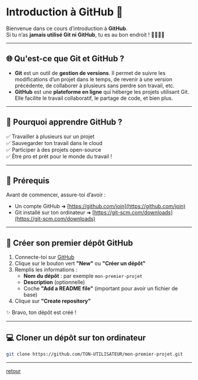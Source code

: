 # Introduction à GitHub 🐙

Bienvenue dans ce cours d’introduction à **GitHub**.  
Si tu n’as **jamais utilisé Git ni GitHub**, tu es au bon endroit ! 👨‍💻👩‍💻

---

## 🌐 Qu'est-ce que Git et GitHub ?

- **Git** est un outil de **gestion de versions**. Il permet de suivre les modifications d’un projet dans le temps, de revenir à une version précédente, de collaborer à plusieurs sans perdre son travail, etc.
- **GitHub** est une **plateforme en ligne** qui héberge les projets utilisant Git. Elle facilite le travail collaboratif, le partage de code, et bien plus.

---

## 🧠 Pourquoi apprendre GitHub ?

✅ Travailler à plusieurs sur un projet  
✅ Sauvegarder ton travail dans le cloud  
✅ Participer à des projets open-source  
✅ Être pro et prêt pour le monde du travail !

---

## 🔧 Prérequis

Avant de commencer, assure-toi d’avoir :

- Un compte GitHub ➜ [https://github.com/join](https://github.com/join)
- Git installé sur ton ordinateur ➜ [https://git-scm.com/downloads](https://git-scm.com/downloads)

---

## 📁 Créer son premier dépôt GitHub

1. Connecte-toi sur [GitHub](https://github.com)
2. Clique sur le bouton vert **"New"** ou **"Créer un dépôt"**
3. Remplis les informations :
   - **Nom du dépôt** : par exemple `mon-premier-projet`
   - **Description** (optionnelle)
   - Coche **"Add a README file"** (important pour avoir un fichier de base)
4. Clique sur **"Create repository"**

✨ Bravo, ton dépôt est créé !

---

## 💻 Cloner un dépôt sur ton ordinateur

```bash
git clone https://github.com/TON-UTILISATEUR/mon-premier-projet.git
```

---

[retour](./index.md)
